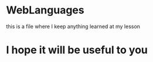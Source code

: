 # WebLanguages
this is a file 
where I keep
anything learned at my lesson
# I hope it will be useful to you
